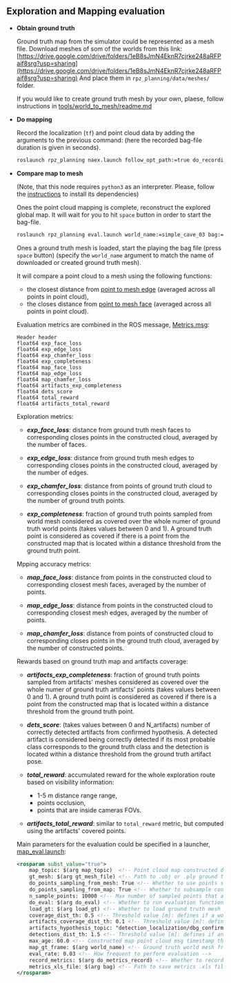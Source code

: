 ## Exploration and Mapping evaluation

* **Obtain ground truth**
  
  Ground truth map from the simulator could be represented as a mesh file.
  Download meshes of som of the worlds from this link:
  [https://drive.google.com/drive/folders/1eB8sJmN4EknR7cjrke248aRFPaif8srg?usp=sharing](https://drive.google.com/drive/folders/1eB8sJmN4EknR7cjrke248aRFPaif8srg?usp=sharing)
  And place them in `rpz_planning/data/meshes/` folder.  

  If you would like to create ground truth mesh by your own,
  plaese, follow instructions in
  [tools/world_to_mesh/readme.md](https://github.com/tpet/rpz_planning/blob/master/tools/world_to_mesh/readme.md)
  
* **Do mapping**

  Record the localization (`tf`) and point cloud data by adding the arguments to the previous command:
  (here the recorded bag-file duration is given in seconds).
  ```bash
  roslaunch rpz_planning naex.launch follow_opt_path:=true do_recording:=true duration:=120
  ```
  
* **Compare map to mesh**
  
  (Note, that this node requires `python3` as an interpreter.
  Please, follow the
  [instructions](https://github.com/facebookresearch/pytorch3d/blob/master/INSTALL.md)
  to install its dependencies)

  Ones the point cloud mapping is complete, reconstruct the explored global map.
  It will wait for you to hit `space` button in order to start the bag-file.
  ```bash
  roslaunch rpz_planning eval.launch world_name:=simple_cave_03 bag:=<path/to/bag/file/bag_file_name>.bag
  ```
  Ones a ground truth mesh is loaded, start the playing the bag file (press `space` button)
  (specify the `world_name` argument to match the name of downloaded or created ground truth mesh).
  
  It will compare a point cloud to a mesh using the following functions:
  - the closest distance from
    [point to mesh edge](https://pytorch3d.readthedocs.io/en/latest/modules/loss.html#pytorch3d.loss.point_mesh_edge_distance)
    (averaged across all points in point cloud),
  - the closes distance from
    [point to mesh face](https://pytorch3d.readthedocs.io/en/latest/modules/loss.html#pytorch3d.loss.point_mesh_face_distance)
    (averaged across all points in point cloud).
    
  Evaluation metrics are combined in the ROS message,
  [Metrics.msg](https://github.com/tpet/rpz_planning/blob/8e15fde74fb64cb1d1da46e93cd446e563bfa3d6/msg/Metrics.msg):
  
  ```
  Header header
  float64 exp_face_loss
  float64 exp_edge_loss
  float64 exp_chamfer_loss
  float64 exp_completeness
  float64 map_face_loss
  float64 map_edge_loss
  float64 map_chamfer_loss
  float64 artifacts_exp_completeness
  float64 dets_score
  float64 total_reward
  float64 artifacts_total_reward
  ```
  
  Exploration metrics:
  
  - ***exp_face_loss***: distance from ground truth mesh faces to corresponding closes points in the constructed cloud,
    averaged by the number of faces.
           
  - ***exp_edge_loss***: distance from ground truth mesh edges to corresponding closes points in the constructed cloud,
    averaged by the number of edges.
    
  - ***exp_chamfer_loss***: distance from points of ground truth cloud to corresponding closes points in the constructed
    cloud, averaged by the number of ground truth points.
    
  - ***exp_completeness***: fraction of ground truth points sampled from world mesh considered as covered
    over the whole numer of ground truth world points (takes values between 0 and 1).
    A ground truth point is considered as covered if
    there is a point from the constructed map that is located within a distance threshold
    from the ground truth point.
    

  Mpping accuracy metrics:
  
  - ***map_face_loss***: distance from points in the constructed cloud to corresponding closest mesh faces, averaged by
    the number of points.
    
  - ***map_edge_loss***: distance from points in the constructed cloud to corresponding closest mesh edges, averaged by
    the number of points.
    
  - ***map_chamfer_loss***: distance from points of constructed cloud to corresponding closes points in the ground truth
    cloud, averaged by the number of constructed points.
    

  Rewards based on ground truth map and artifacts coverage:
  
  - ***artifacts_exp_completeness***: fraction of ground truth points sampled from artifacts' meshes considered as covered
    over the whole numer of ground truth artifacts' points (takes values between 0 and 1).
    A ground truth point is considered as covered if
    there is a point from the constructed map that is located within a distance threshold
    from the ground truth point.
    
  - ***dets_score***: (takes values between 0 and N_artifacts) number of correctly detected artifacts from
    confirmed hypothesis.
    A detected artifact is considered being correctly detected if its most probable class corresponds to the
    ground truth class and the detection is located within a distance threshold
    from the ground truth artifact pose.
    
  - ***total_reward***: accumulated reward for the whole exploration route based on visibility information:
      - 1-5 m distance range range,
      - points occlusion,
      - points that are inside cameras FOVs.
    
  - ***artifacts_total_reward***: similar to `total_reward` metric, but computed using the artifacts' covered points.
  
  
  Main parameters for the evaluation could be specified in a launcher,
  [map_eval.launch](https://github.com/tpet/rpz_planning/blob/8e15fde74fb64cb1d1da46e93cd446e563bfa3d6/launch/map_eval.launch#L45):

  ```xml
  <rosparam subst_value="true">
      map_topic: $(arg map_topic)  <!-- Point cloud map constructed during exploration -->
      gt_mesh: $(arg gt_mesh_file) <!-- Path to .obj or .ply ground truth mesh file of the world -->
      do_points_sampling_from_mesh: True <!-- Whether to use points sampling method from mesh (True) or use mesh vertices (False) -->
      do_points_sampling_from_map: True <!-- Whether to subsample constructed map before metrics computation -->
      n_sample_points: 10000 <!-- Max number of sampled points that are used both from gt mesh and constructed map if above params are True -->
      do_eval: $(arg do_eval) <!-- Whether to run evaluation function or just see the constructed map -->
      load_gt: $(arg load_gt) <!-- Whether to load ground truth mesh of the environment -->
      coverage_dist_th: 0.5 <!-- Threshold value [m]: defines if a world mesh point is considered covered -->
      artifacts_coverage_dist_th: 0.1 <!-- Threshold value [m]: defines if an artifact mesh point is considered covered -->
      artifacts_hypothesis_topic: "detection_localization/dbg_confirmed_hypotheses_pcl" <!-- Detections localization output to evaluate -->
      detections_dist_th: 1.5 <!-- Threshold value [m]: defines if an artifact detection point is considered close to gt pose -->
      max_age: 60.0 <!-- Constructed map point cloud msg timestamp threshold: it wouldn't be processed if dt > age -->
      map_gt_frame: $(arg world_name) <!-- Ground truth world mesh frame: usually it is the same as world name in Subt simulator -->
      eval_rate: 0.03 <!-- How frequent to perform evaluation -->
      record_metrics: $(arg do_metrics_record) <!-- Whether to record obtained metrics to .xls file -->
      metrics_xls_file: $(arg bag) <!-- Path to save metrics .xls file -->
  </rosparam>
  ```
